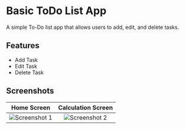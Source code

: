 # Basic ToDo List App

A simple To-Do list app that allows users to add, edit, and delete tasks.

## Features

- Add Task
- Edit Task
- Delete Task

## Screenshots
| Home Screen | Calculation Screen |
|:-----------:|:------------------:|
|![Screenshot 1](https://github.com/UjasBhatt10/PRODIGY_AD_02/blob/main/Screenshots/2.jpg)|![Screenshot 2](https://github.com/UjasBhatt10/PRODIGY_AD_02/blob/main/Screenshots/1.jpg)|


